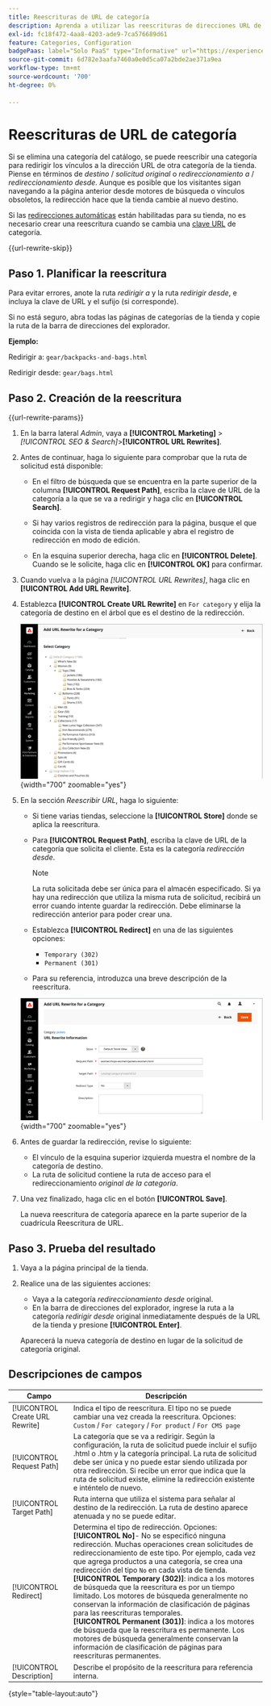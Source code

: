 ```yaml
---
title: Reescrituras de URL de categoría
description: Aprenda a utilizar las reescrituras de direcciones URL de categorías para redirigir los vínculos a la dirección URL de otra categoría de la tienda Commerce.
exl-id: fc18f472-4aa8-4203-ade9-7ca576689d61
feature: Categories, Configuration
badgePaas: label="Solo PaaS" type="Informative" url="https://experienceleague.adobe.com/es/docs/commerce/user-guides/product-solutions" tooltip="Se aplica solo a proyectos de Adobe Commerce en la nube (infraestructura PaaS administrada por Adobe) y a proyectos locales."
source-git-commit: 6d782e3aafa7460a0e0d5ca07a2bde2ae371a9ea
workflow-type: tm+mt
source-wordcount: '700'
ht-degree: 0%

---
```


# Reescrituras de URL de categoría

Si se elimina una categoría del catálogo, se puede reescribir una categoría para redirigir los vínculos a la dirección URL de otra categoría de la tienda. Piense en términos de _destino_ / _solicitud original_ o _redireccionamiento a_ / _redireccionamiento desde_. Aunque es posible que los visitantes sigan navegando a la página anterior desde motores de búsqueda o vínculos obsoletos, la redirección hace que la tienda cambie al nuevo destino.

Si las [redirecciones automáticas](url-redirect-product-automatic.md) están habilitadas para su tienda, no es necesario crear una reescritura cuando se cambia una [clave URL](../catalog/catalog-urls.md) de categoría.

{{url-rewrite-skip}}

## Paso 1. Planificar la reescritura

Para evitar errores, anote la ruta _redirigir a_ y la ruta _redirigir desde_, e incluya la clave de URL y el sufijo (si corresponde).

Si no está seguro, abra todas las páginas de categorías de la tienda y copie la ruta de la barra de direcciones del explorador.

**Ejemplo:**

Redirigir a: `gear/backpacks-and-bags.html`

Redirigir desde: `gear/bags.html`

## Paso 2. Creación de la reescritura

{{url-rewrite-params}}

1. En la barra lateral _Admin_, vaya a **[!UICONTROL Marketing]** > _[!UICONTROL SEO & Search]_>**[!UICONTROL URL Rewrites]**.

1. Antes de continuar, haga lo siguiente para comprobar que la ruta de solicitud está disponible:

   - En el filtro de búsqueda que se encuentra en la parte superior de la columna **[!UICONTROL Request Path]**, escriba la clave de URL de la categoría a la que se va a redirigir y haga clic en **[!UICONTROL Search]**.

   - Si hay varios registros de redirección para la página, busque el que coincida con la vista de tienda aplicable y abra el registro de redirección en modo de edición.

   - En la esquina superior derecha, haga clic en **[!UICONTROL Delete]**. Cuando se le solicite, haga clic en **[!UICONTROL OK]** para confirmar.

1. Cuando vuelva a la página _[!UICONTROL URL Rewrites]_, haga clic en **[!UICONTROL Add URL Rewrite]**.

1. Establezca **[!UICONTROL Create URL Rewrite]** en `For category` y elija la categoría de destino en el árbol que es el destino de la redirección.

   ![Reescritura de URL: elija la categoría](./assets/url-rewrite-category-choose.png){width="700" zoomable="yes"}

1. En la sección _Reescribir URL_, haga lo siguiente:

   - Si tiene varias tiendas, seleccione la **[!UICONTROL Store]** donde se aplica la reescritura.

   - Para **[!UICONTROL Request Path]**, escriba la clave de URL de la categoría que solicita el cliente. Esta es la categoría _redirección desde_.

     >[!NOTE]
     >
     >La ruta solicitada debe ser única para el almacén especificado. Si ya hay una redirección que utiliza la misma ruta de solicitud, recibirá un error cuando intente guardar la redirección. Debe eliminarse la redirección anterior para poder crear una.

   - Establezca **[!UICONTROL Redirect]** en una de las siguientes opciones:

      - `Temporary (302)`
      - `Permanent (301)`

   - Para su referencia, introduzca una breve descripción de la reescritura.

   ![Agregar reescritura de URL para la categoría](./assets/url-rewrite-for-category.png){width="700" zoomable="yes"}

1. Antes de guardar la redirección, revise lo siguiente:

   - El vínculo de la esquina superior izquierda muestra el nombre de la categoría de destino.
   - La ruta de solicitud contiene la ruta de acceso para el redireccionamiento _original de la categoría_.

1. Una vez finalizado, haga clic en el botón **[!UICONTROL Save]**.

   La nueva reescritura de categoría aparece en la parte superior de la cuadrícula Reescritura de URL.

## Paso 3. Prueba del resultado

1. Vaya a la página principal de la tienda.

1. Realice una de las siguientes acciones:

   - Vaya a la categoría _redireccionamiento desde_ original.
   - En la barra de direcciones del explorador, ingrese la ruta a la categoría _redirigir desde_ original inmediatamente después de la URL de la tienda y presione **[!UICONTROL Enter]**.

   Aparecerá la nueva categoría de destino en lugar de la solicitud de categoría original.

## Descripciones de campos

| Campo | Descripción |
|--- |--- |
| [!UICONTROL Create URL Rewrite] | Indica el tipo de reescritura. El tipo no se puede cambiar una vez creada la reescritura. Opciones: `Custom` / `For category` / `For product` / `For CMS page` |
| [!UICONTROL Request Path] | La categoría que se va a redirigir. Según la configuración, la ruta de solicitud puede incluir el sufijo .html o .htm y la categoría principal. La ruta de solicitud debe ser única y no puede estar siendo utilizada por otra redirección. Si recibe un error que indica que la ruta de solicitud existe, elimine la redirección existente e inténtelo de nuevo. |
| [!UICONTROL Target Path] | Ruta interna que utiliza el sistema para señalar al destino de la redirección. La ruta de destino aparece atenuada y no se puede editar. |
| [!UICONTROL Redirect] | Determina el tipo de redirección. Opciones: <br/>**[!UICONTROL No]**- No se especificó ninguna redirección. Muchas operaciones crean solicitudes de redireccionamiento de este tipo. Por ejemplo, cada vez que agrega productos a una categoría, se crea una redirección del tipo `No` en cada vista de tienda.<br/>**[!UICONTROL Temporary (302)]**: indica a los motores de búsqueda que la reescritura es por un tiempo limitado. Los motores de búsqueda generalmente no conservan la información de clasificación de páginas para las reescrituras temporales. <br/>**[!UICONTROL Permanent (301)]**: indica a los motores de búsqueda que la reescritura es permanente. Los motores de búsqueda generalmente conservan la información de clasificación de páginas para reescrituras permanentes. |
| [!UICONTROL Description] | Describe el propósito de la reescritura para referencia interna. |

{style="table-layout:auto"}

